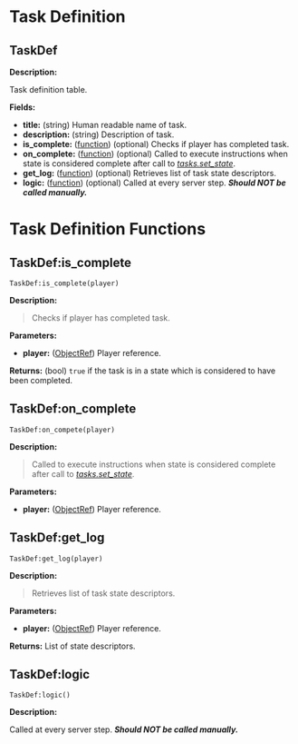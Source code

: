 
# Task Definition

## TaskDef

__Description:__

Task definition table.

__Fields:__

- __title:__ (string) Human readable name of task.
- __description:__ (string) Description of task.
- __is_complete:__ ([function](#taskdefis_complete)) (optional) Checks if player has completed task.
- __on_complete:__ ([function](#taskdefon_complete)) (optional) Called to execute instructions
  when state is considered complete after call to _[tasks.set_state]_.
- __get_log:__ ([function](#taskdefget_log)) (optional) Retrieves list of task state descriptors.
- __logic:__ ([function](#taskdeflogic)) (optional) Called at every server step. ___Should NOT be
  called manually.___


# Task Definition Functions

## TaskDef:is_complete

`TaskDef:is_complete(player)`

__Description:__

> Checks if player has completed task.

__Parameters:__

- __player:__ ([ObjectRef]) Player reference.

__Returns:__ (bool) `true` if the task is in a state which is considered to have been completed.


## TaskDef:on_complete

`TaskDef:on_compete(player)`

__Description:__

> Called to execute instructions when state is considered complete after call to
  _[tasks.set_state]_.

__Parameters:__

- __player:__ ([ObjectRef]) Player reference.


## TaskDef:get_log

`TaskDef:get_log(player)`

__Description:__

> Retrieves list of task state descriptors.

__Parameters:__

- __player:__ ([ObjectRef]) Player reference.

__Returns:__ List of state descriptors.


## TaskDef:logic

`TaskDef:logic()`

__Description:__

Called at every server step. ___Should NOT be called manually.___


[ObjectRef]: https://api.luanti.org/class-reference/#objectref
[tasks.set_state]: functions.md#tasksset_state
